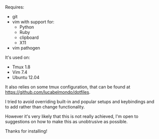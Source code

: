 Requires:

* git
* vim with support for:
  * Python
  * Ruby
  * clipboard
  * X11
* vim pathogen

It's used on:
- Tmux 1.8
- Vim 7.4
- Ubuntu 12.04

It also relies on some tmux configuration, that can be found at
<https://github.com/lucabelmondo/dotfiles>.

I tried to avoid overriding built-in and popular setups and keybindings and
to add rather than change functionality.

However it's very likely that this is not really achieved, I'm open to suggestions
on how to make this as unobtrusive as possible.

Thanks for installing!
